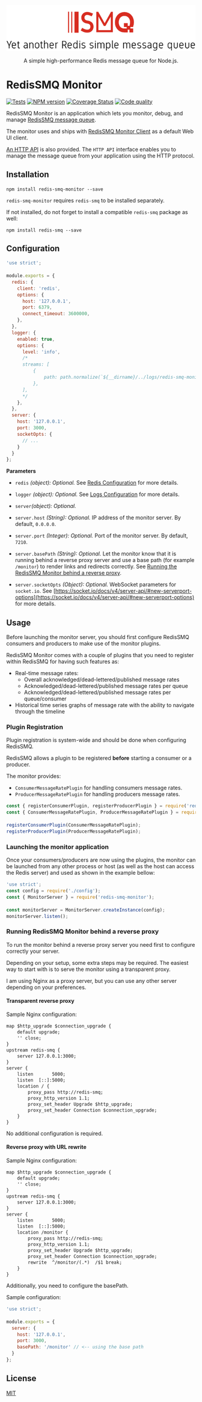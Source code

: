 <div align="center" style="text-align: center">
  <p><a href="https://github.com/weyoss/redis-smq-monitor"><img alt="RedisSMQ" src="./logo.png" /></a></p>
  <p>A simple high-performance Redis message queue for Node.js.</p>
</div>

# RedisSMQ Monitor

<p>
    <a href="https://github.com/weyoss/redis-smq-monitor/actions/workflows/tests.yml"><img src="https://github.com/weyoss/redis-smq-monitor/actions/workflows/tests.yml/badge.svg" alt="Tests" style="max-width:100%;" /></a>
    <a href="https://npmjs.org/package/redis-smq-monitor" rel="nofollow"><img src="https://img.shields.io/npm/v/redis-smq-monitor.svg" alt="NPM version" /></a>
    <a href="https://codecov.io/github/weyoss/redis-smq-monitor?branch=master" rel="nofollow"><img src="https://img.shields.io/codecov/c/github/weyoss/redis-smq-monitor" alt="Coverage Status" /></a>
    <a href="https://lgtm.com/projects/g/weyoss/redis-smq-monitor/context:javascript" rel="nofollow"><img src="https://img.shields.io/lgtm/grade/javascript/github/weyoss/redis-smq-monitor.svg?logo=lgtm&logoWidth=18" alt="Code quality" /></a>
</p>

RedisSMQ Monitor is an application which lets you monitor, debug, and manage [RedisSMQ message queue](https://github.com/weyoss/redis-smq).

The monitor uses and ships with [RedisSMQ Monitor Client](https://github.com/weyoss/redis-smq-monitor-client) as a default Web UI client.

[An HTTP API](/docs/http-api.md) is also provided. The `HTTP API` interface enables you to manage the message queue from your application using the HTTP protocol.

## Installation

```shell
npm install redis-smq-monitor --save
```

`redis-smq-monitor` requires `redis-smq` to be installed separately. 

If not installed, do not forget to install a compatible `redis-smq` package as well:

```shell
npm install redis-smq --save
```

## Configuration

```javascript
'use strict';

module.exports = {
  redis: {
    client: 'redis',
    options: {
      host: '127.0.0.1',
      port: 6379,
      connect_timeout: 3600000,
    },
  },
  logger: {
    enabled: true,
    options: {
      level: 'info',
      /*
      streams: [
          {
              path: path.normalize(`${__dirname}/../logs/redis-smq-monitor.log`)
          },
      ],
      */
    },
  },
  server: {
    host: '127.0.0.1',
    port: 3000,
    socketOpts: {
      // ...
    }
  }
};
```

**Parameters**

- `redis` *(object): Optional.* See [Redis Configuration](https://github.com/weyoss/redis-smq-common/blob/master/docs/redis.md) for more details.

- `logger` *(object): Optional.* See [Logs Configuration](https://github.com/weyoss/redis-smq-common/blob/master/docs/logs.md) for more details.

- `server`*(object): Optional.*

- `server.host` *(String): Optional.* IP address of the monitor server. By default, `0.0.0.0`.

- `server.port` *(Integer): Optional.* Port of the monitor server. By default, `7210`.

- `server.basePath` *(String): Optional.* Let the monitor know that it is running behind a reverse proxy server and use a base path (for example `/monitor`) to render links and redirects correctly. See [Running the RedisSMQ Monitor behind a reverse proxy](#running-redissmq-monitor-behind-a-reverse-proxy).

- `server.socketOpts` *(Object): Optional.* WebSocket parameters for `socket.io`. See [https://socket.io/docs/v4/server-api/#new-serverport-options](https://socket.io/docs/v4/server-api/#new-serverport-options) for more details.

## Usage

Before launching the monitor server, you should first configure RedisSMQ consumers and producers to make use of the monitor plugins.

RedisSMQ Monitor comes with a couple of plugins that you need to register within RedisSMQ for having such features as:

- Real-time message rates:
  - Overall acknowledged/dead-lettered/published message rates
  - Acknowledged/dead-lettered/published message rates per queue
  - Acknowledged/dead-lettered/published message rates per queue/consumer
- Historical time series graphs of message rate with the ability to navigate through the timeline

### Plugin Registration

Plugin registration is system-wide and should be done when configuring RedisSMQ. 

RedisSMQ allows a plugin to be registered **before** starting a consumer or a producer.

The monitor provides:

- `ConsumerMessageRatePlugin` for handling consumers message rates.
- `ProducerMessageRatePlugin` for handling producers message rates.

```javascript
const { registerConsumerPlugin, registerProducerPlugin } = require('redis-smq');
const { ConsumerMessageRatePlugin, ProducerMessageRatePlugin } = require('redis-smq-monitor');

registerConsumerPlugin(ConsumerMessageRatePlugin);
registerProducerPlugin(ProducerMessageRatePlugin);
```

### Launching the monitor application

Once your consumers/producers are now using the plugins, the monitor can be launched from any other process or host 
(as well as the host can access the Redis server) and used as shown in the example bellow:

```javascript
'use strict';
const config = require('./config');
const { MonitorServer } = require('redis-smq-monitor');

const monitorServer = MonitorServer.createInstance(config);
monitorServer.listen();
```

### Running RedisSMQ Monitor behind a reverse proxy

To run the monitor behind a reverse proxy server you need first to configure correctly your server.

Depending on your setup, some extra steps may be required. The easiest way to start with is to serve the monitor using a transparent proxy.

I am using Nginx as a proxy server, but you can use any other server depending on your preferences.

#### Transparent reverse proxy

Sample Nginx configuration:

```text
map $http_upgrade $connection_upgrade {
    default upgrade;
    '' close;
}
upstream redis-smq {
    server 127.0.0.1:3000;
}
server {
    listen       5000;
    listen  [::]:5000;
    location / {
        proxy_pass http://redis-smq;
        proxy_http_version 1.1;
        proxy_set_header Upgrade $http_upgrade;
        proxy_set_header Connection $connection_upgrade;
    }
}
```

No additional configuration is required.

#### Reverse proxy with URL rewrite

Sample Nginx configuration:

```text
map $http_upgrade $connection_upgrade {
    default upgrade;
    '' close;
}
upstream redis-smq {
    server 127.0.0.1:3000;
}
server {
    listen       5000;
    listen  [::]:5000;
    location /monitor {
        proxy_pass http://redis-smq;
        proxy_http_version 1.1;
        proxy_set_header Upgrade $http_upgrade;
        proxy_set_header Connection $connection_upgrade;
        rewrite  ^/monitor/(.*)  /$1 break;
    }
}
```

Additionally, you need to configure the basePath.

Sample configuration:

```javascript
'use strict';

module.exports = {
  server: {
    host: '127.0.0.1',
    port: 3000,
    basePath: '/monitor' // <-- using the base path
  }
};
```

## License

[MIT](https://github.com/weyoss/redis-smq-monitor/blob/master/LICENSE)